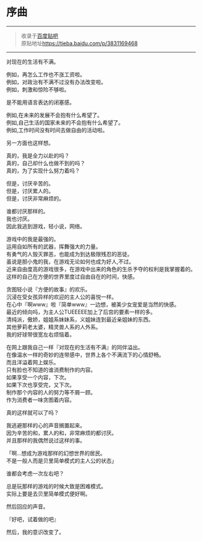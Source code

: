 # 序曲  

---  

> 收录于[百度贴吧](https://tieba.baidu.com/f?kw=29岁独身曾想在异世界自由地生活)  
> 原贴地址<https://tieba.baidu.com/p/3831169468>  

---  

对现在的生活有不满。  


例如，再怎么工作也不涨工资啦。  
例如，对政治有不满不过没有办法改变啦。  
例如，刺激和惊险不够啦。  


是不能用语言表达的闭塞感。  


例如,在未来的发展不会抱有什么希望了。  
例如,自己生活的国家未来的不会抱有什么希望了。  
例如,工作时间没有时间去做自由的活动啦。  


另一方面也这样想。  


真的，我是全力以赴的吗？  
真的，自己却什么也做不到的吗？  
真的，为了实现什么努力着吗？  


但是，讨厌辛苦的。  
但是，讨厌累人的。  
但是，讨厌非常麻烦的。  


谁都讨厌那样的。  
我也讨厌。  
因此我逃到游戏，轻小说，网络。  


游戏中的我是最强的。  
运用自如所有的武器，挥舞强大的力量。  
有勇气的人毁灭罪恶，也能成为到达极限残忍的恶徒。  
虽说是胆小鬼的我，在游戏无论如何也成为好人,不过。  
近来自由度高的游戏很多，在游戏中出来的角色的生杀予夺的权利是我掌握着的。  
这样的自己在方便的世界里度过自由自在的时间，快感。  


贪图轻小说『方便的故事』的欢乐。  
沉浸在受女孩异样的欢迎的主人公的喜悦一样。  
在心中『啊www』啦『简单www』一边想，被美少女宠爱是当然的快感。  
最近的倾向吗，为主人公TUEEEEE加上了后宫的要素一样的多。  
清纯派，傲娇，姐姐系妹妹系，义姐妹连到最近亲姐妹的东西。  
其他萝莉老太婆，精灵兽人系的人外系。  
我的好球带很宽左右烦恼着。  


在网上跟我自己一样『对现在的生活有不满』的同伴溢出。  
在像温水一样的奇妙的连带感中，世界上各个不满流下的心情舒畅。  
而且洋溢着网上娱乐。  
只有脸也不知道的谁消费制作的内容。  
如果享受一个内容，下次。  
如果下次也享受完，又下次。  
制作那个内容的人的努力等不屑一顾。  
作为消费者一味贪图着内容。  


真的这样就可以了吗？  


我逃避那样的心的声音搁置起来。  
因为辛苦的和，累人的和，非常麻烦的都讨厌。  
并且那样的我偶然说过这样的事。  

「啊…想成为游戏那样的幻想世界的居民。  
不是一般人而是贝里简单模式的主人公的状态」  


谁都会考虑一次左右吧？  


总是玩那样的游戏的时候大致是困难模式。  
实际上要是去贝里简单模式便好啊。  


然后回应的声音。  


『好吧，试着做的吧』  


然后，我的意识改变了。  
